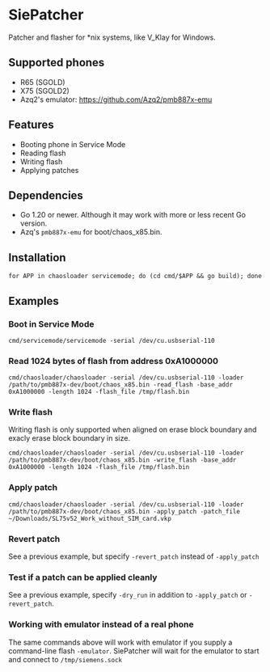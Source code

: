 # SiePatcher
Patcher and flasher for *nix systems, like V_Klay for Windows.
## Supported phones
 * R65 (SGOLD)
 * X75 (SGOLD2)
 * Azq2's emulator: https://github.com/Azq2/pmb887x-emu

## Features
 * Booting phone in Service Mode
 * Reading flash
 * Writing flash
 * Applying patches

## Dependencies
 * Go 1.20 or newer. Although it may work with more or less recent Go version.
 * Azq's `pmb887x-emu` for boot/chaos_x85.bin.

## Installation
 ```
 for APP in chaosloader servicemode; do (cd cmd/$APP && go build); done
 ```

 ## Examples
 ### Boot in Service Mode

 ```
 cmd/servicemode/servicemode -serial /dev/cu.usbserial-110
 ```

 ### Read 1024 bytes of flash from address 0xA1000000

```
cmd/chaosloader/chaosloader -serial /dev/cu.usbserial-110 -loader /path/to/pmb887x-dev/boot/chaos_x85.bin -read_flash -base_addr 0xA1000000 -length 1024 -flash_file /tmp/flash.bin
```

### Write flash
Writing flash is only supported when aligned on erase block boundary and exacly erase block boundary in size.

```
cmd/chaosloader/chaosloader -serial /dev/cu.usbserial-110 -loader /path/to/pmb887x-dev/boot/chaos_x85.bin -write_flash -base_addr 0xA1000000 -length 1024 -flash_file /tmp/flash.bin
```

### Apply patch

```
cmd/chaosloader/chaosloader -serial /dev/cu.usbserial-110 -loader /path/to/pmb887x-dev/boot/chaos_x85.bin -apply_patch -patch_file ~/Downloads/SL75v52_Work_without_SIM_card.vkp
```

### Revert patch
See a previous example, but specify `-revert_patch` instead of `-apply_patch`

### Test if a patch can be applied cleanly
See a previous example, specify `-dry_run` in addition to `-apply_patch` or `-revert_patch`.

### Working with emulator instead of a real phone
The same commands above will work with emulator if you supply a command-line flash `-emulator`. SiePatcher will wait for the emulator to start and connect to `/tmp/siemens.sock`